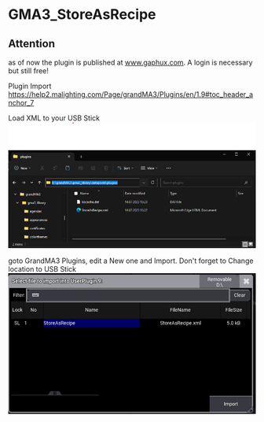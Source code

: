 # GMA3_StoreAsRecipe

## Attention

as of now the plugin is published at www.gaphux.com.
A login is necessary but still free!

Plugin Import
https://help2.malighting.com/Page/grandMA3/Plugins/en/1.9#toc_header_anchor_7


Load XML to your USB Stick
![USB-Stick](gma-plugin.png)

goto GrandMA3 Plugins, edit a New one and Import. Don't forget to Change location to USB Stick
![Plgin-Import](gma-plugin2.png)
